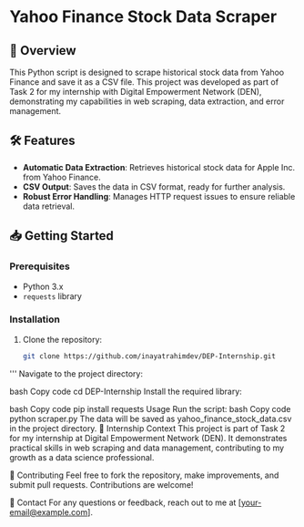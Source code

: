 # Yahoo Finance Stock Data Scraper

## 🚀 Overview

This Python script is designed to scrape historical stock data from Yahoo Finance and save it as a CSV file. This project was developed as part of Task 2 for my internship with Digital Empowerment Network (DEN), demonstrating my capabilities in web scraping, data extraction, and error management.

## 🛠 Features

- **Automatic Data Extraction**: Retrieves historical stock data for Apple Inc. from Yahoo Finance.
- **CSV Output**: Saves the data in CSV format, ready for further analysis.
- **Robust Error Handling**: Manages HTTP request issues to ensure reliable data retrieval.

## 📥 Getting Started

### Prerequisites

- Python 3.x
- `requests` library

### Installation

1. Clone the repository:
   ```bash
   git clone https://github.com/inayatrahimdev/DEP-Internship.git
'''
Navigate to the project directory:

bash
Copy code
cd DEP-Internship
Install the required library:

bash
Copy code
pip install requests
Usage
Run the script:
bash
Copy code
python scraper.py
The data will be saved as yahoo_finance_stock_data.csv in the project directory.
📣 Internship Context
This project is part of Task 2 for my internship at Digital Empowerment Network (DEN). It demonstrates practical skills in web scraping and data management, contributing to my growth as a data science professional.

🤝 Contributing
Feel free to fork the repository, make improvements, and submit pull requests. Contributions are welcome!

📧 Contact
For any questions or feedback, reach out to me at [your-email@example.com].
